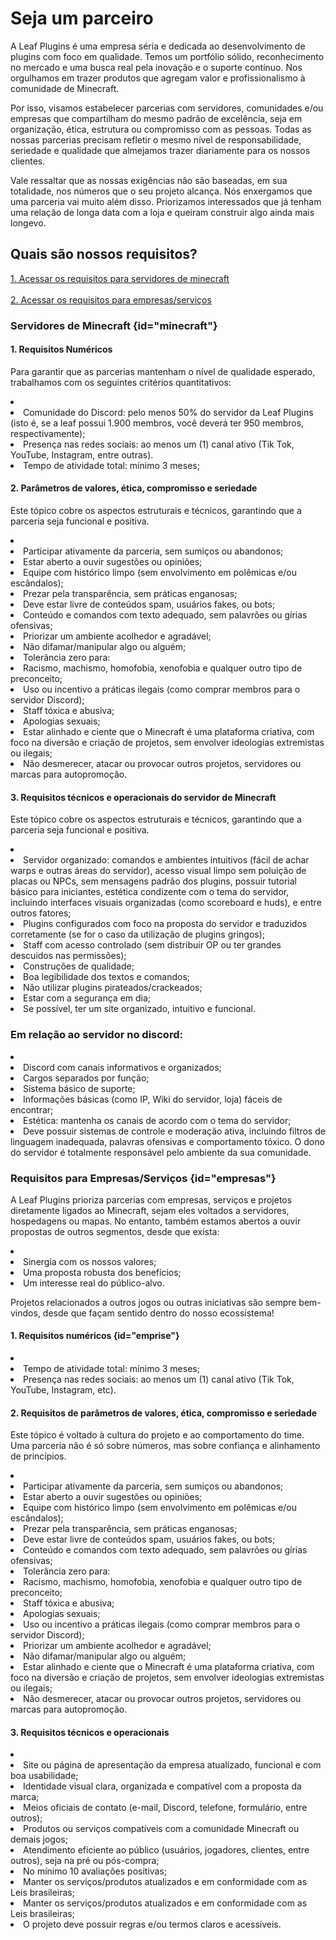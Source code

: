 # Seja um parceiro

<p>
    A Leaf Plugins é uma empresa séria e dedicada ao desenvolvimento de plugins com foco em qualidade. Temos um portfólio sólido, reconhecimento no mercado e uma busca real pela inovação e o suporte contínuo. Nos orgulhamos em trazer produtos que agregam valor e profissionalismo à comunidade de Minecraft.
</p>

<p>
    Por isso, visamos estabelecer parcerias com servidores, comunidades e/ou empresas que compartilham do mesmo padrão de excelência, seja em organização, ética, estrutura ou compromisso com as pessoas. Todas as nossas parcerias precisam refletir o mesmo nível de responsabilidade, seriedade e qualidade que almejamos trazer diariamente para os nossos clientes.
</p>

<p>
    Vale ressaltar que as nossas exigências não são baseadas, em sua totalidade, nos números que o seu projeto alcança. Nós enxergamos que uma parceria vai muito além disso. Priorizamos interessados que já tenham uma relação de longa data com a loja e queiram construir algo ainda mais longevo.
</p>

## Quais são nossos requisitos?

<p>
   <a anchor="minecraft"><u>1. Acessar os requisitos para servidores de minecraft</u></a><br><br>
   <a anchor="empresas"><u>2. Acessar os requisitos para empresas/serviços</u></a>
</p>

### Servidores de Minecraft {id="minecraft"}
<primary-label ref="tangerine"/>

#### 1. Requisitos Numéricos

<p>
    Para garantir que as parcerias mantenham o nível de qualidade esperado, trabalhamos com os seguintes critérios quantitativos:
</p>

<list type="none">
    <li>
        <list type="bullet">
            <li>
                Comunidade do Discord: pelo menos 50% do servidor da Leaf Plugins (isto é, se a leaf possui 1.900 membros, você deverá ter 950 membros, respectivamente);
            </li>
            <li>
                Presença nas redes sociais: ao menos um (1) canal ativo (Tik Tok, YouTube, Instagram, entre outras).
            </li>
            <li>
                Tempo de atividade total: mínimo 3 meses;
            </li>
        </list>
    </li>
</list>

#### 2. Parâmetros de valores, ética, compromisso e seriedade

<p>
    Este tópico cobre os aspectos estruturais e técnicos, garantindo que a parceria seja funcional e positiva.
</p>

<list type="none">
    <li>
        <list type="bullet">
            <li>
                Participar ativamente da parceria, sem sumiços ou abandonos;
            </li>
            <li>
                Estar aberto a ouvir sugestões ou opiniões;
            </li>
            <li>
                Equipe com histórico limpo (sem envolvimento em polêmicas e/ou escândalos);
            </li>
            <li>
                Prezar pela transparência, sem práticas enganosas;
            </li>
            <li>
                Deve estar livre de conteúdos spam, usuários fakes, ou bots;
            </li>
            <li>
                Conteúdo e comandos com texto adequado, sem palavrões ou gírias ofensivas;
            </li>
            <li>
                Priorizar um ambiente acolhedor e agradável;
            </li>
            <li>
                Não difamar/manipular algo ou alguém;
            </li>
            <li>Tolerância zero para:
                <list type="bullet">
                    <li>
                        Racismo, machismo, homofobia, xenofobia e qualquer outro tipo de preconceito;
                    </li>
                    <li>
                        Uso ou incentivo a práticas ilegais (como comprar membros para o servidor Discord);
                    </li>
                    <li>
                        Staff tóxica e abusiva;
                    </li>
                    <li>
                        Apologias sexuais;
                    </li>
            </list>
        </li>
            <li>
                Estar alinhado e ciente que o Minecraft é uma plataforma criativa, com foco na diversão e criação de projetos, sem envolver ideologias extremistas ou ilegais;
            </li>
            <li>
                Não desmerecer, atacar ou provocar outros projetos, servidores ou marcas para autopromoção.
            </li>
        </list>
    </li>
</list>

#### 3. Requisitos técnicos e operacionais do servidor de Minecraft

<p>
    Este tópico cobre os aspectos estruturais e técnicos, garantindo que a parceria seja funcional e positiva.
</p>

<list type="none">
    <li>
        <list type="bullet">
            <li>
                Servidor organizado: comandos e ambientes intuitivos (fácil de achar warps e outras áreas do servidor), acesso visual limpo sem poluição de placas ou NPCs, sem mensagens padrão dos plugins, possuir tutorial básico para iniciantes, estética condizente com o tema do servidor, incluindo interfaces visuais organizadas (como scoreboard e huds), e entre outros fatores;
            </li>
            <li>
                Plugins configurados com foco na proposta do servidor e traduzidos corretamente (se for o caso da utilização de plugins gringos);
            </li>
            <li>
                Staff com acesso controlado (sem distribuir OP ou ter grandes descuidos nas permissões);
            </li>
            <li>
                Construções de qualidade;
            </li>
            <li>
                Boa legibilidade dos textos e comandos;
            </li>
            <li>
                Não utilizar plugins pirateados/crackeados;
            </li>
            <li>
                Estar com a segurança em dia;
            </li>
            <li>
                Se possível, ter um site organizado, intuitivo e funcional.
            </li>
        </list>
    </li>
</list>

### Em relação ao servidor no discord:

<list type="none">
    <li>
        <list type="bullet">
            <li>
                Discord com canais informativos e organizados;
            </li>
            <li>
                Cargos separados por função;
            </li>
            <li>
                Sistema básico de suporte;
            </li>
            <li>
                Informações básicas (como IP, Wiki do servidor, loja) fáceis de encontrar;
            </li>
            <li>
                Estética: mantenha os canais de acordo com o tema do servidor;
            </li>
            <li>
                Deve possuir sistemas de controle e moderação ativa, incluindo filtros de linguagem inadequada, palavras ofensivas e comportamento tóxico. O dono do servidor é totalmente responsável pelo ambiente da sua comunidade.
            </li>
        </list>
    </li>
</list>

### Requisitos para Empresas/Serviços {id="empresas"}
<primary-label ref="blue"/>

<p>
    A Leaf Plugins prioriza parcerias com empresas, serviços e projetos diretamente ligados ao Minecraft, sejam eles voltados a servidores, hospedagens ou mapas. No entanto, também estamos abertos a ouvir propostas de outros segmentos, desde que exista:
</p>

<list type="none">
    <li>
        <list type="bullet">
            <li>
                Sinergia com os nossos valores;
            </li>
            <li>
                Uma proposta robusta dos benefícios;
            </li>
            <li>
                Um interesse real do público-alvo.
            </li>
        </list>
    </li>
</list>

<p>
Projetos relacionados a outros jogos ou outras iniciativas são sempre bem-vindos, desde que façam sentido dentro do nosso ecossistema!
</p>

#### 1. Requisitos numéricos {id="emprise"}

<list type="none">
    <li>
        <list type="bullet">
            <li>
                Tempo de atividade total: mínimo 3 meses;
            </li>
            <li>
                Presença nas redes sociais: ao menos um (1) canal ativo (Tik Tok, YouTube, Instagram, etc).
            </li>
        </list>
    </li>
</list>

#### 2. Requisitos de parâmetros de valores, ética, compromisso e seriedade

<p>  
    Este tópico é voltado à cultura do projeto e ao comportamento do time. Uma parceria não é só sobre números, mas sobre confiança e alinhamento de princípios.
</p>

<list type="bullet">
    <li>
        <list type="bullet">
            <li>
                Participar ativamente da parceria, sem sumiços ou abandonos;
            </li>
            <li>
                Estar aberto a ouvir sugestões ou opiniões;
            </li>
            <li>
                Equipe com histórico limpo (sem envolvimento em polêmicas e/ou escândalos);
            </li>
            <li>
                Prezar pela transparência, sem práticas enganosas;
            </li>
            <li>
                Deve estar livre de conteúdos spam, usuários fakes, ou bots;
            </li>
            <li>
                Conteúdo e comandos com texto adequado, sem palavrões ou gírias ofensivas;
            </li>
            <li>Tolerância zero para:
                <list type="bullet">
                <li>
                    Racismo, machismo, homofobia, xenofobia e qualquer outro tipo de preconceito;
                </li>
                <li>
                    Staff tóxica e abusiva;
                </li>
                <li>
                    Apologias sexuais;
                </li>
                <li>
                    Uso ou incentivo a práticas ilegais (como comprar membros para o servidor Discord);
                </li>
                </list>
            </li>
            <li>
                Priorizar um ambiente acolhedor e agradável;
            </li>
            <li>
                Não difamar/manipular algo ou alguém;
            </li>
            <li>
                Estar alinhado e ciente que o Minecraft é uma plataforma criativa, com foco na diversão e criação de projetos, sem envolver ideologias extremistas ou ilegais;
            </li>
            <li>
                Não desmerecer, atacar ou provocar outros projetos, servidores ou marcas para autopromoção.
            </li>
        </list>
    </li>
</list>

#### 3. Requisitos técnicos e operacionais

<list type="none">
    <li>
        <list type="bullet">
            <li>
                Site ou página de apresentação da empresa atualizado, funcional e com boa usabilidade;
            </li>
            <li>
                Identidade visual clara, organizada e compatível com a proposta da marca;
            </li>
            <li>
                Meios oficiais de contato (e-mail, Discord, telefone, formulário, entre outros);
            </li>
            <li>
                Produtos ou serviços compatíveis com a comunidade Minecraft ou demais jogos;
            </li>
            <li>
                Atendimento eficiente ao público (usuários, jogadores, clientes, entre outros), seja na pré ou pós-compra;
            </li>
            <li>
                No mínimo 10 avaliações positivas;
            </li>
            <li>
                Manter os serviços/produtos atualizados e em conformidade com as Leis brasileiras;
            </li>
            <li>
                Manter os serviços/produtos atualizados e em conformidade com as Leis brasileiras;
            </li>
            <li>
                O projeto deve possuir regras e/ou termos claros e acessíveis.
            </li>
        </list>
    </li>
</list>

<seealso style="cards" title="Continue visualizando">
    <category ref="wrs">
        <a href="restricoes.md"/>
        <a href="propostas.md"/>
    </category>
</seealso>
